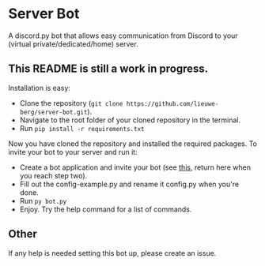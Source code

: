 # Server Bot
A discord.py bot that allows easy communication from Discord to your (virtual private/dedicated/home) server.

## This README is still a work in progress.
Installation is easy:
- Clone the repository (`git clone https://github.com/lieuwe-berg/server-bot.git`).
- Navigate to the root folder of your cloned repository in the terminal.
- Run `pip install -r requirements.txt`

Now you have cloned the repository and installed the required packages.
To invite your bot to your server and run it:
- Create a bot application and invite your bot (see [this](https://anidiots.guide/getting-started/getting-started-long-version#step-1-creating-your-app-and-bot-account), return here when you reach step two).
- Fill out the config-example.py and rename it config.py when you're done.
- Run `py bot.py`
- Enjoy. Try the help command for a list of commands.

## Other
If any help is needed setting this bot up, please create an issue.
